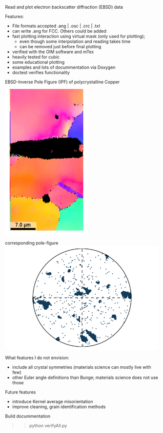 Read and plot electron backscatter diffraction (EBSD) data

Features:
  - File formats accepted .ang | .osc | .crc | .txt
  - can write .ang for FCC. Others could be added
  - fast plotting interaction using virtual mask (only used for plotting);
    - even though some interpolation and reading takes time
    - can be removed just before final plotting
  - verified with the OIM software and mTex
  - heavily tested for cubic
  - some educational plotting
  - examples and lots of docummentation via Doxygen
  - doctest verifies functionality


EBSD-Inverse Pole Figure (IPF) of polycrystalline Copper
![EBSD of polycrystalline Copper](HTMLInput/ebsd_py_ND.png)

corresponding pole-figure
![Pole figure](HTMLInput/ebsd_py_PF100.png)


What features I do not envision:
  - include all crystal symmetries (materials science can mostly live with few)
  - other Euler angle definitions than Bunge; materials science does not use those


Future features
  - introduce Kernel average misorientation
  - improve cleaning, grain identification methods


Build docummentation
  >>python verifyAll.py